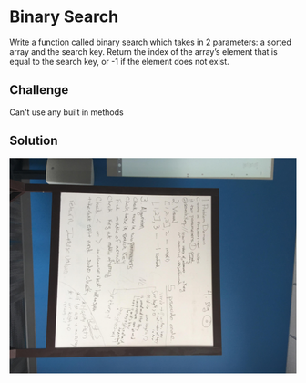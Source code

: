 # Binary Search
Write a function called binary search which takes in 2 parameters: a sorted array and the search key. Return the index of the array’s element that is equal to the search key, or -1 if the element does not exist.

## Challenge
Can't use any built in methods 

## Solution
![alt text](./assets/binary_search.JPG)